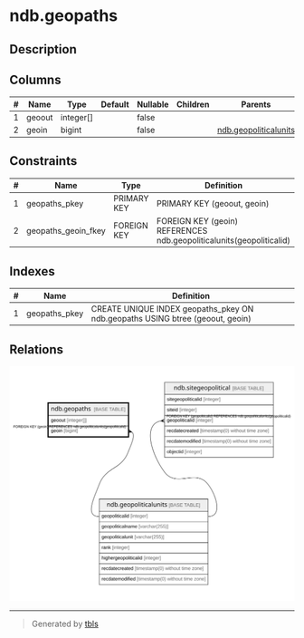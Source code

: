 # ndb.geopaths

## Description

## Columns

| # | Name   | Type      | Default | Nullable | Children | Parents                                           | Comment |
| - | ------ | --------- | ------- | -------- | -------- | ------------------------------------------------- | ------- |
| 1 | geoout | integer[] |         | false    |          |                                                   |         |
| 2 | geoin  | bigint    |         | false    |          | [ndb.geopoliticalunits](ndb.geopoliticalunits.md) |         |

## Constraints

| # | Name                | Type        | Definition                                                           |
| - | ------------------- | ----------- | -------------------------------------------------------------------- |
| 1 | geopaths_pkey       | PRIMARY KEY | PRIMARY KEY (geoout, geoin)                                          |
| 2 | geopaths_geoin_fkey | FOREIGN KEY | FOREIGN KEY (geoin) REFERENCES ndb.geopoliticalunits(geopoliticalid) |

## Indexes

| # | Name          | Definition                                                                    |
| - | ------------- | ----------------------------------------------------------------------------- |
| 1 | geopaths_pkey | CREATE UNIQUE INDEX geopaths_pkey ON ndb.geopaths USING btree (geoout, geoin) |

## Relations

![er](ndb.geopaths.svg)

---

> Generated by [tbls](https://github.com/k1LoW/tbls)